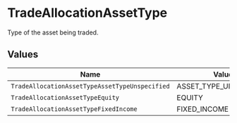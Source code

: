 # TradeAllocationAssetType

Type of the asset being traded.


## Values

| Name                                           | Value                                          |
| ---------------------------------------------- | ---------------------------------------------- |
| `TradeAllocationAssetTypeAssetTypeUnspecified` | ASSET_TYPE_UNSPECIFIED                         |
| `TradeAllocationAssetTypeEquity`               | EQUITY                                         |
| `TradeAllocationAssetTypeFixedIncome`          | FIXED_INCOME                                   |
